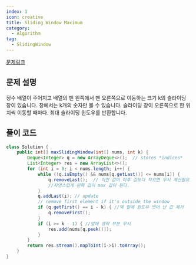 ```yaml
---
index: 1
icon: creative
title: Sliding Window Maximum
category:
  - Algorithm
tag:
  - SlidingWindow
---
```


[문제링크](https://leetcode.com/problems/sliding-window-maximum/)

## 문제 설명

정수 배열이 주어지고 배열의 맨 왼쪽에서 맨 오른쪽으로 이동하는 크기 k의 슬라이딩 창이 있습니다. 창에서는 k개의 숫자만 볼 수 있습니다. 슬라이딩 창이 오른쪽으로 한 위치씩 이동할 때마다. 최대 슬라이딩 윈도우를 반환합니다.

## 풀이 코드

```java
class Solution {
    public int[] maxSlidingWindow(int[] nums, int k) {
        Deque<Integer> q = new ArrayDeque<>();  // stores *indices*
        List<Integer> res = new ArrayList<>();
        for (int i = 0; i < nums.length; i++) {
            while (!q.isEmpty() && nums[q.getLast()] <= nums[i]) {
                q.removeLast();  // 이전 값이 이후 값보다 작으면 무시 계산필요 없는 값.
                //자연스럽게 왼쪽 값이 max 값이 된다.
            }
            q.addLast(i); // update
            // remove first element if it's outside the window
            if (q.getFirst() == i - k) { //덱 앞에 윈도우 벗어 난 값 제거
                q.removeFirst();
            }
            if (i >= k - 1) { //앞에 생략 부분 무시
                res.add(nums[q.peek()]);
            }
        }
        return res.stream().mapToInt(i->i).toArray();
    }
}
```
